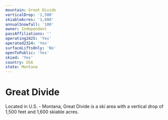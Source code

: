 ```yaml
---
mountain: Great Divide
verticalDrop: '1,500'
skiableAcres: '1,600'
annualSnowfall: '180'
owner: Independent
passAffiliations: ''
operating2425: 'Yes'
operated2324: 'Yes'
surfaceLiftsOnly: 'No'
openToPublic: 'Yes'
skied: 'Yes'
country: USA
state: Montana
---
```


# Great Divide

Located in U.S. - Montana, Great Divide is a ski area with a vertical drop of 1,500 feet and 1,600 skiable acres.

